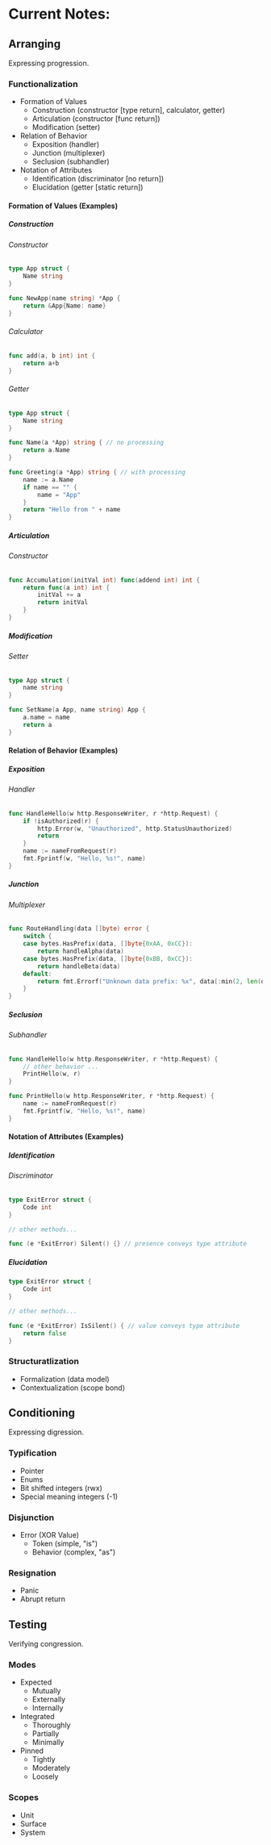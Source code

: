 # Current Notes:

## Arranging

Expressing progression.

### Functionalization
- Formation of Values
    - Construction   (constructor [type return], calculator, getter)
    - Articulation   (constructor [func return])
    - Modification   (setter)
- Relation of Behavior
    - Exposition     (handler)
    - Junction       (multiplexer)
    - Seclusion      (subhandler)
- Notation of Attributes
    - Identification (discriminator [no return])
    - Elucidation    (getter [static return])

#### Formation of Values (Examples)

##### Construction

###### Constructor

```go
type App struct {
	Name string
}

func NewApp(name string) *App {
	return &App{Name: name}
}
```

###### Calculator

```go
func add(a, b int) int {
	return a+b
}
```

###### Getter

```go
type App struct {
	Name string
}

func Name(a *App) string { // no processing
	return a.Name
}

func Greeting(a *App) string { // with processing
	name := a.Name
	if name == "" {
		name = "App"
	}
	return "Hello from " + name
}
```

##### Articulation

###### Constructor

```go
func Accumulation(initVal int) func(addend int) int {
	return func(a int) int {
		initVal += a
		return initVal
	}
}
```

##### Modification

###### Setter

```go
type App struct {
	name string
}

func SetName(a App, name string) App {
	a.name = name
	return a
}
```

#### Relation of Behavior (Examples)

##### Exposition

###### Handler

```go
func HandleHello(w http.ResponseWriter, r *http.Request) {
	if !isAuthorized(r) {
		http.Error(w, "Unauthorized", http.StatusUnauthorized)
		return
	}
	name := nameFromRequest(r)
	fmt.Fprintf(w, "Hello, %s!", name)
}
```

##### Junction

###### Multiplexer

```go
func RouteHandling(data []byte) error {
	switch {
	case bytes.HasPrefix(data, []byte{0xAA, 0xCC}):
		return handleAlpha(data)
	case bytes.HasPrefix(data, []byte{0xBB, 0xCC}):
		return handleBeta(data)
	default:
		return fmt.Errorf("Unknown data prefix: %x", data[:min(2, len(data))])
	}
}
```

##### Seclusion

###### Subhandler

```go
func HandleHello(w http.ResponseWriter, r *http.Request) {
    // other behavior ...
	PrintHello(w, r)
}

func PrintHello(w http.ResponseWriter, r *http.Request) {
	name := nameFromRequest(r)
	fmt.Fprintf(w, "Hello, %s!", name)
}
```

#### Notation of Attributes (Examples)

##### Identification

###### Discriminator

```go
type ExitError struct {
	Code int
}

// other methods...

func (e *ExitError) Silent() {} // presence conveys type attribute
```

##### Elucidation

```go
type ExitError struct {
	Code int
}

// other methods...

func (e *ExitError) IsSilent() { // value conveys type attribute
	return false
}
```

### Structuratlization
- Formalization     (data model)
- Contextualization (scope bond)

## Conditioning

Expressing digression.

### Typification
- Pointer
- Enums
- Bit shifted integers (rwx)
- Special meaning integers (-1)

### Disjunction
- Error (XOR Value)
    - Token (simple, "is")
    - Behavior (complex, "as")

### Resignation
- Panic
- Abrupt return

## Testing

Verifying congression.

### Modes
- Expected
    - Mutually
    - Externally
    - Internally
- Integrated
    - Thoroughly
    - Partially
    - Minimally
- Pinned
    - Tightly
    - Moderately
    - Loosely

### Scopes
- Unit
- Surface
- System
